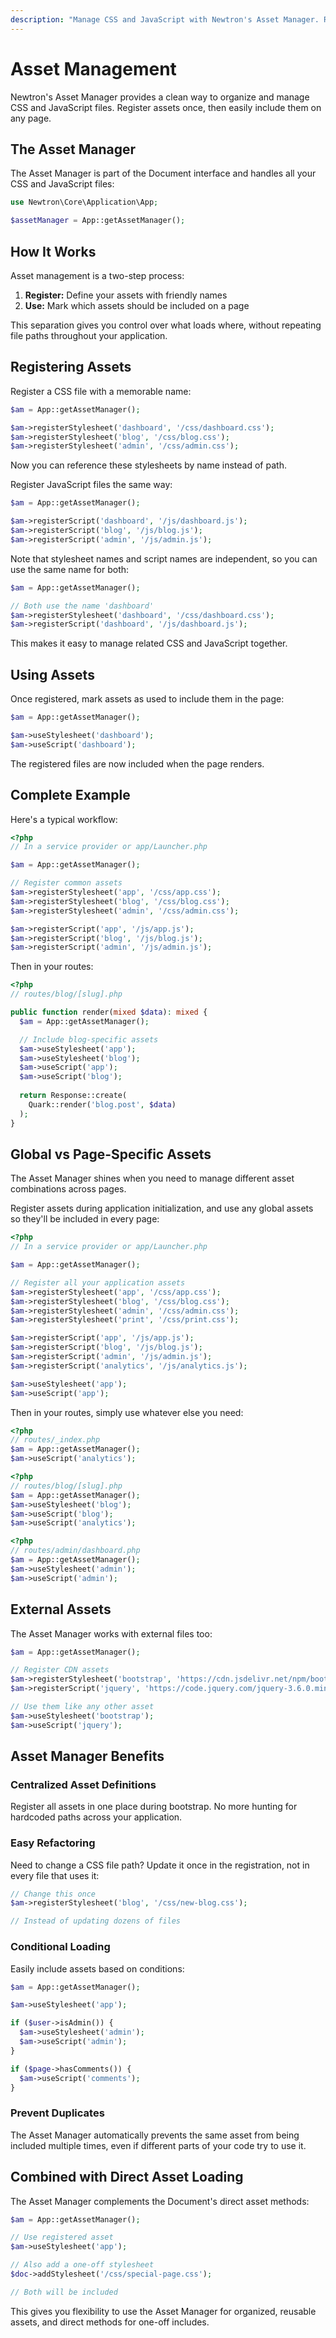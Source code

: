 ```yaml
---
description: "Manage CSS and JavaScript with Newtron's Asset Manager. Register once, use anywhere. Global and page-specific assets."
---
```


# Asset Management

Newtron's Asset Manager provides a clean way to organize and manage CSS and JavaScript files. Register assets once, then easily include them on any page.

## The Asset Manager

The Asset Manager is part of the Document interface and handles all your CSS and JavaScript files:

```php
use Newtron\Core\Application\App;

$assetManager = App::getAssetManager();
```

## How It Works

Asset management is a two-step process:

1. **Register:** Define your assets with friendly names
2. **Use:** Mark which assets should be included on a page

This separation gives you control over what loads where, without repeating file paths throughout your application.

## Registering Assets

Register a CSS file with a memorable name:

```php
$am = App::getAssetManager();

$am->registerStylesheet('dashboard', '/css/dashboard.css');
$am->registerStylesheet('blog', '/css/blog.css');
$am->registerStylesheet('admin', '/css/admin.css');
```

Now you can reference these stylesheets by name instead of path.

Register JavaScript files the same way:

```php
$am = App::getAssetManager();

$am->registerScript('dashboard', '/js/dashboard.js');
$am->registerScript('blog', '/js/blog.js');
$am->registerScript('admin', '/js/admin.js');
```

Note that stylesheet names and script names are independent, so you can use the same name for both:

```php
$am = App::getAssetManager();

// Both use the name 'dashboard'
$am->registerStylesheet('dashboard', '/css/dashboard.css');
$am->registerScript('dashboard', '/js/dashboard.js');
```

This makes it easy to manage related CSS and JavaScript together.

## Using Assets

Once registered, mark assets as used to include them in the page:

```php
$am = App::getAssetManager();

$am->useStylesheet('dashboard');
$am->useScript('dashboard');
```

The registered files are now included when the page renders.

## Complete Example

Here's a typical workflow:

```php
<?php
// In a service provider or app/Launcher.php

$am = App::getAssetManager();

// Register common assets
$am->registerStylesheet('app', '/css/app.css');
$am->registerStylesheet('blog', '/css/blog.css');
$am->registerStylesheet('admin', '/css/admin.css');

$am->registerScript('app', '/js/app.js');
$am->registerScript('blog', '/js/blog.js');
$am->registerScript('admin', '/js/admin.js');
```

Then in your routes:

```php
<?php
// routes/blog/[slug].php

public function render(mixed $data): mixed {
  $am = App::getAssetManager();

  // Include blog-specific assets
  $am->useStylesheet('app');
  $am->useStylesheet('blog');
  $am->useScript('app');
  $am->useScript('blog');
  
  return Response::create(
    Quark::render('blog.post', $data)
  );
}
```

## Global vs Page-Specific Assets

The Asset Manager shines when you need to manage different asset combinations across pages.

Register assets during application initialization, and use any global assets so they'll be included in every page:

```php
<?php
// In a service provider or app/Launcher.php

$am = App::getAssetManager();

// Register all your application assets
$am->registerStylesheet('app', '/css/app.css');
$am->registerStylesheet('blog', '/css/blog.css');
$am->registerStylesheet('admin', '/css/admin.css');
$am->registerStylesheet('print', '/css/print.css');

$am->registerScript('app', '/js/app.js');
$am->registerScript('blog', '/js/blog.js');
$am->registerScript('admin', '/js/admin.js');
$am->registerScript('analytics', '/js/analytics.js');

$am->useStylesheet('app');
$am->useScript('app');
```

Then in your routes, simply use whatever else you need:

```php
<?php
// routes/_index.php
$am = App::getAssetManager();
$am->useScript('analytics');
```

```php
<?php
// routes/blog/[slug].php
$am = App::getAssetManager();
$am->useStylesheet('blog');
$am->useScript('blog');
$am->useScript('analytics');
```

```php
<?php
// routes/admin/dashboard.php
$am = App::getAssetManager();
$am->useStylesheet('admin');
$am->useScript('admin');
```

## External Assets

The Asset Manager works with external files too:

```php
$am = App::getAssetManager();

// Register CDN assets
$am->registerStylesheet('bootstrap', 'https://cdn.jsdelivr.net/npm/bootstrap@5.3.0/dist/css/bootstrap.min.css');
$am->registerScript('jquery', 'https://code.jquery.com/jquery-3.6.0.min.js');

// Use them like any other asset
$am->useStylesheet('bootstrap');
$am->useScript('jquery');
```

## Asset Manager Benefits

### Centralized Asset Definitions

Register all assets in one place during bootstrap. No more hunting for hardcoded paths across your application.

### Easy Refactoring

Need to change a CSS file path? Update it once in the registration, not in every file that uses it:

```php
// Change this once
$am->registerStylesheet('blog', '/css/new-blog.css');

// Instead of updating dozens of files
```

### Conditional Loading

Easily include assets based on conditions:

```php
$am = App::getAssetManager();

$am->useStylesheet('app');

if ($user->isAdmin()) {
  $am->useStylesheet('admin');
  $am->useScript('admin');
}

if ($page->hasComments()) {
  $am->useScript('comments');
}
```

### Prevent Duplicates

The Asset Manager automatically prevents the same asset from being included multiple times, even if different parts of your code try to use it.

## Combined with Direct Asset Loading

The Asset Manager complements the Document's direct asset methods:

```php
$am = App::getAssetManager();

// Use registered asset
$am->useStylesheet('app');

// Also add a one-off stylesheet
$doc->addStylesheet('/css/special-page.css');

// Both will be included
```

This gives you flexibility to use the Asset Manager for organized, reusable assets, and direct methods for one-off includes.
